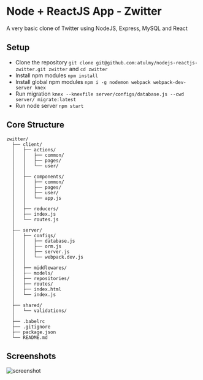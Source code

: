 # Node + ReactJS App - Zwitter
A very basic clone of Twitter using NodeJS, Express, MySQL and React

## Setup
- Clone the repository `git clone git@github.com:atulmy/nodejs-reactjs-zwitter.git zwitter` and `cd zwitter`
- Install npm modules `npm install`
- Install global npm modules `npm i -g nodemon webpack webpack-dev-server knex`
- Run migration `knex --knexfile server/configs/database.js --cwd server/ migrate:latest`
- Run node server `npm start`

## Core Structure
    zwitter/
      ├── client/
      │   ├── actions/
      │   │   ├── common/
      │   │   ├── pages/
      │   │   └── user/
      │   │
      │   ├── components/
      │   │   ├── common/
      │   │   ├── pages/
      │   │   ├── user/
      │   │   └── app.js
      │   │
      │   ├── reducers/
      │   ├── index.js
      │   └── routes.js
      │
      ├── server/
      │   ├── configs/
      │   │   ├── database.js
      │   │   ├── orm.js
      │   │   ├── server.js
      │   │   └── webpack.dev.js
      │   │
      │   ├── middlewares/
      │   ├── models/
      │   ├── repositories/
      │   ├── routes/
      │   ├── index.html
      │   └── index.js
      │
      ├── shared/
      │   └── validations/
      │
      ├── .babelrc
      ├── .gitignore
      ├── package.json
      └── README.md


## Screenshots
![screenshot](http://atulmy.com/attachments/images/zwitter/zwitter.png)
